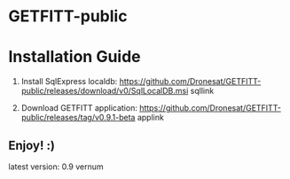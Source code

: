 # GETFITT-public


# Installation Guide

1) Install SqlExpress localdb: https://github.com/Dronesat/GETFITT-public/releases/download/v0/SqlLocalDB.msi sqllink

2) Download GETFITT application: https://github.com/Dronesat/GETFITT-public/releases/tag/v0.9.1-beta applink

## Enjoy! :) 

latest version: 0.9 vernum
